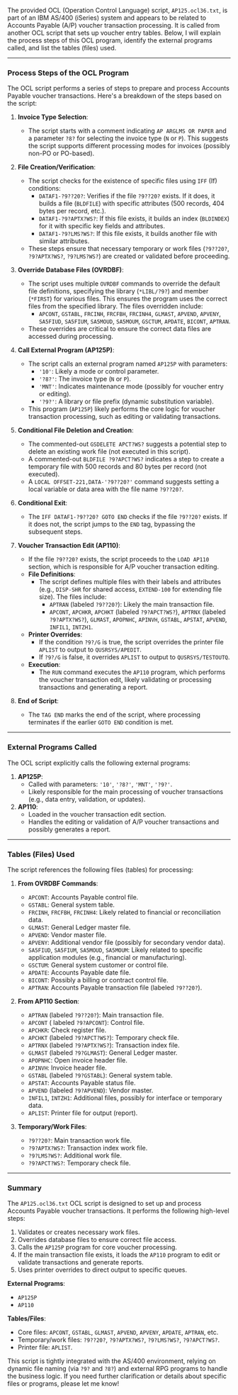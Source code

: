 The provided OCL (Operation Control Language) script, `AP125.ocl36.txt`, is part of an IBM AS/400 (iSeries) system and appears to be related to Accounts Payable (A/P) voucher transaction processing. It is called from another OCL script that sets up voucher entry tables. Below, I will explain the process steps of this OCL program, identify the external programs called, and list the tables (files) used.

---

### **Process Steps of the OCL Program**

The OCL script performs a series of steps to prepare and process Accounts Payable voucher transactions. Here's a breakdown of the steps based on the script:

1. **Invoice Type Selection**:
   - The script starts with a comment indicating `AP ARGLMS OR PAPER` and a parameter `?8?` for selecting the invoice type (`N` or `P`). This suggests the script supports different processing modes for invoices (possibly non-PO or PO-based).

2. **File Creation/Verification**:
   - The script checks for the existence of specific files using `IFF` (If) conditions:
     - `DATAF1-?9??20?`: Verifies if the file `?9??20?` exists. If it does, it builds a file (`BLDFILE`) with specific attributes (500 records, 404 bytes per record, etc.).
     - `DATAF1-?9?APTX?WS?`: If this file exists, it builds an index (`BLDINDEX`) for it with specific key fields and attributes.
     - `DATAF1-?9?LMS?WS?`: If this file exists, it builds another file with similar attributes.
   - These steps ensure that necessary temporary or work files (`?9??20?`, `?9?APTX?WS?`, `?9?LMS?WS?`) are created or validated before proceeding.

3. **Override Database Files (OVRDBF)**:
   - The script uses multiple `OVRDBF` commands to override the default file definitions, specifying the library (`*LIBL/?9?`) and member (`*FIRST`) for various files. This ensures the program uses the correct files from the specified library. The files overridden include:
     - `APCONT`, `GSTABL`, `FRCINH`, `FRCFBH`, `FRCINH4`, `GLMAST`, `APVEND`, `APVENY`, `SA5FIUD`, `SA5FIUM`, `SA5MOUD`, `SA5MOUM`, `GSCTUM`, `APDATE`, `BICONT`, `APTRAN`.
   - These overrides are critical to ensure the correct data files are accessed during processing.

4. **Call External Program (AP125P)**:
   - The script calls an external program named `AP125P` with parameters:
     - `'10'`: Likely a mode or control parameter.
     - `'?8?'`: The invoice type (`N` or `P`).
     - `'MNT'`: Indicates maintenance mode (possibly for voucher entry or editing).
     - `'?9?'`: A library or file prefix (dynamic substitution variable).
   - This program (`AP125P`) likely performs the core logic for voucher transaction processing, such as editing or validating transactions.

5. **Conditional File Deletion and Creation**:
   - The commented-out `GSDELETE APCT?WS?` suggests a potential step to delete an existing work file (not executed in this script).
   - A commented-out `BLDFILE ?9?APCT?WS?` indicates a step to create a temporary file with 500 records and 80 bytes per record (not executed).
   - A `LOCAL OFFSET-221,DATA-'?9??20?'` command suggests setting a local variable or data area with the file name `?9??20?`.

6. **Conditional Exit**:
   - The `IFF DATAF1-?9??20? GOTO END` checks if the file `?9??20?` exists. If it does not, the script jumps to the `END` tag, bypassing the subsequent steps.

7. **Voucher Transaction Edit (AP110)**:
   - If the file `?9??20?` exists, the script proceeds to the `LOAD AP110` section, which is responsible for A/P voucher transaction editing.
   - **File Definitions**:
     - The script defines multiple files with their labels and attributes (e.g., `DISP-SHR` for shared access, `EXTEND-100` for extending file size). The files include:
       - `APTRAN` (labeled `?9??20?`): Likely the main transaction file.
       - `APCONT`, `APCHKR`, `APCHKT` (labeled `?9?APCT?WS?`), `APTRNX` (labeled `?9?APTX?WS?`), `GLMAST`, `APOPNHC`, `APINVH`, `GSTABL`, `APSTAT`, `APVEND`, `INFIL1`, `INTZH1`.
   - **Printer Overrides**:
     - If the condition `?9?/G` is true, the script overrides the printer file `APLIST` to output to `QUSRSYS/APEDIT`.
     - If `?9?/G` is false, it overrides `APLIST` to output to `QUSRSYS/TESTOUTQ`.
   - **Execution**:
     - The `RUN` command executes the `AP110` program, which performs the voucher transaction edit, likely validating or processing transactions and generating a report.

8. **End of Script**:
   - The `TAG END` marks the end of the script, where processing terminates if the earlier `GOTO END` condition is met.

---

### **External Programs Called**

The OCL script explicitly calls the following external programs:
1. **AP125P**:
   - Called with parameters: `'10'`, `'?8?'`, `'MNT'`, `'?9?'`.
   - Likely responsible for the main processing of voucher transactions (e.g., data entry, validation, or updates).
2. **AP110**:
   - Loaded in the voucher transaction edit section.
   - Handles the editing or validation of A/P voucher transactions and possibly generates a report.

---

### **Tables (Files) Used**

The script references the following files (tables) for processing:

1. **From OVRDBF Commands**:
   - `APCONT`: Accounts Payable control file.
   - `GSTABL`: General system table.
   - `FRCINH`, `FRCFBH`, `FRCINH4`: Likely related to financial or reconciliation data.
   - `GLMAST`: General Ledger master file.
   - `APVEND`: Vendor master file.
   - `APVENY`: Additional vendor file (possibly for secondary vendor data).
   - `SA5FIUD`, `SA5FIUM`, `SA5MOUD`, `SA5MOUM`: Likely related to specific application modules (e.g., financial or manufacturing).
   - `GSCTUM`: General system customer or control file.
   - `APDATE`: Accounts Payable date file.
   - `BICONT`: Possibly a billing or contract control file.
   - `APTRAN`: Accounts Payable transaction file (labeled `?9??20?`).

2. **From AP110 Section**:
   - `APTRAN` (labeled `?9??20?`): Main transaction file.
   - `APCONT` ( labeled `?9?APCONT`): Control file.
   - `APCHKR`: Check register file.
   - `APCHKT` (labeled `?9?APCT?WS?`): Temporary check file.
   - `APTRNX` (labeled `?9?APTX?WS?`): Transaction index file.
   - `GLMAST` (labeled `?9?GLMAST`): General Ledger master.
   - `APOPNHC`: Open invoice header file.
   - `APINVH`: Invoice header file.
   - `GSTABL` (labeled `?9?GSTABL`): General system table.
   - `APSTAT`: Accounts Payable status file.
   - `APVEND` (labeled `?9?APVEND`): Vendor master.
   - `INFIL1`, `INTZH1`: Additional files, possibly for interface or temporary data.
   - `APLIST`: Printer file for output (report).

3. **Temporary/Work Files**:
   - `?9??20?`: Main transaction work file.
   - `?9?APTX?WS?`: Transaction index work file.
   - `?9?LMS?WS?`: Additional work file.
   - `?9?APCT?WS?`: Temporary check file.

---

### **Summary**

The `AP125.ocl36.txt` OCL script is designed to set up and process Accounts Payable voucher transactions. It performs the following high-level steps:
1. Validates or creates necessary work files.
2. Overrides database files to ensure correct file access.
3. Calls the `AP125P` program for core voucher processing.
4. If the main transaction file exists, it loads the `AP110` program to edit or validate transactions and generate reports.
5. Uses printer overrides to direct output to specific queues.

**External Programs**:
- `AP125P`
- `AP110`

**Tables/Files**:
- Core files: `APCONT`, `GSTABL`, `GLMAST`, `APVEND`, `APVENY`, `APDATE`, `APTRAN`, etc.
- Temporary/work files: `?9??20?`, `?9?APTX?WS?`, `?9?LMS?WS?`, `?9?APCT?WS?`.
- Printer file: `APLIST`.

This script is tightly integrated with the AS/400 environment, relying on dynamic file naming (via `?9?` and `?8?`) and external RPG programs to handle the business logic. If you need further clarification or details about specific files or programs, please let me know!
